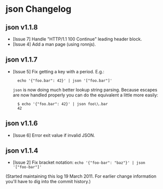 # json Changelog

## json v1.1.8

- [Issue 7] Handle "HTTP/1.1 100 Continue" leading header block.
- [Issue 4] Add a man page (using ronnjs).


## json v1.1.7

- [Issue 5] Fix getting a key with a period. E.g.:

        echo '{"foo.bar": 42}' | json '["foo.bar"]'

  `json` is now doing much better lookup string parsing. Because escapes are
  now handled properly you can do the equivalent a little more easily:
  
        $ echo '{"foo.bar": 42}' | json foo\\.bar
        42


## json v1.1.6

- [Issue 6] Error exit value if invalid JSON.


## json v1.1.4

- [Issue 2] Fix bracket notation: `echo '{"foo-bar": "baz"}' | json '["foo-bar"]'`


(Started maintaining this log 19 March 2011. For earlier change information
you'll have to dig into the commit history.)
